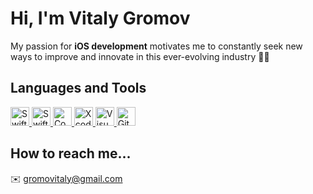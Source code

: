 # Hi, I'm Vitaly Gromov
My passion for **iOS development** motivates me to constantly seek new ways to improve and innovate in this ever-evolving industry 👨‍💻 
## Languages and Tools
<a href="https://www.swift.org">
  <img src="https://user-images.githubusercontent.com/30416292/210297594-68b8a014-e57e-4dd5-bed7-b3408962b9e9.png" alt="Swift" width="30" height="30" />
</a>
<a href="https://developer.apple.com/xcode/swiftui/">
  <img src="https://user-images.githubusercontent.com/30416292/210299748-f381a28a-6bd1-4426-93f9-0734a33a0cbc.png" alt="SwiftUI" width="30" height="30" />
</a>
<a href="https://cocoapods.org">
  <img src="https://user-images.githubusercontent.com/30416292/210297980-6a5598ae-bcaa-4ee3-bac4-f730c3960a89.png" alt="Cocoapods" width="30" height="30" />
</a>
<a href="https://developer.apple.com/xcode/">
  <img src="https://user-images.githubusercontent.com/30416292/210298191-f807546e-8f7e-45dd-8c86-a53955b0ea2b.png" alt="Xcode" width="30" height="30" />
</a>
<a href="https://code.visualstudio.com">
  <img src="https://user-images.githubusercontent.com/30416292/210298385-67a69f34-2fa2-476f-8fb0-802ef5b499d6.svg" alt="Visual Studio Code" width="30" height="30" />
</a>
<a href="https://git-scm.com">
  <img src="https://user-images.githubusercontent.com/30416292/210299571-8035724e-6b6a-4ae4-a3c7-ea1b88160daa.png" alt="Git" width="30" height="30" />
</a>

## How to reach me...
✉️ <a href="gromovitaly@gmail.com">gromovitaly@gmail.com</a>

